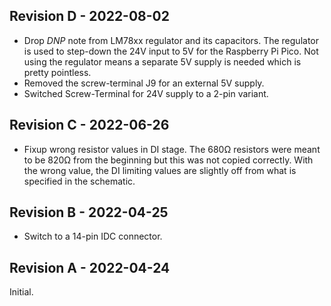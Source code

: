 ## Revision D - 2022-08-02
- Drop _DNP_ note from LM78xx regulator and its capacitors.  The regulator is
  used to step-down the 24V input to 5V for the Raspberry Pi Pico.  Not using
  the regulator means a separate 5V supply is needed which is pretty pointless.
- Removed the screw-terminal J9 for an external 5V supply.
- Switched Screw-Terminal for 24V supply to a 2-pin variant.

## Revision C - 2022-06-26
- Fixup wrong resistor values in DI stage.  The 680Ω resistors were meant to be
  820Ω from the beginning but this was not copied correctly.  With the wrong
  value, the DI limiting values are slightly off from what is specified in the
  schematic.

## Revision B - 2022-04-25
- Switch to a 14-pin IDC connector.

## Revision A - 2022-04-24
Initial.
